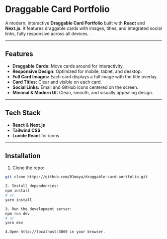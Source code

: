 # Draggable Card Portfolio

A modern, interactive **Draggable Card Portfolio** built with **React** and **Next.js**. It features draggable cards with images, titles, and integrated social links, fully responsive across all devices.

---

## Features

- **Draggable Cards:** Move cards around for interactivity.  
- **Responsive Design:** Optimized for mobile, tablet, and desktop.  
- **Full Card Images:** Each card displays a full image with the title overlay.  
- **Card Titles:** Clear and visible on each card.  
- **Social Links:** Email and GitHub icons centered on the screen.  
- **Minimal & Modern UI:** Clean, smooth, and visually appealing design.

---

## Tech Stack

- **React** & **Next.js**  
- **Tailwind CSS**  
- **Lucide React** for icons  

---

## Installation

1. Clone the repo:  
```bash
git clone https://github.com/01maya/draggable-card-portfolio.git

2. Install dependencies:
npm install
# or
yarn install

3. Run the development server:
npm run dev
# or
yarn dev

4.Open http://localhost:3000 in your browser.
